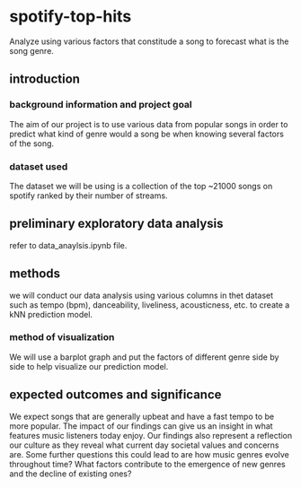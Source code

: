 # spotify-top-hits
Analyze using various factors that constitude a song to forecast what is the song genre.

## introduction
### background information and project goal
The aim of our project is to use various data from popular songs in order to predict 
what kind of genre would a song be when knowing several factors of the song.

### dataset used
The dataset we will be using is a collection of the top ~21000 songs on spotify ranked by
their number of streams.

## preliminary exploratory data analysis
refer to data_anaylsis.ipynb file.

## methods 
we will conduct our data analysis using various columns in thet dataset such as tempo (bpm), 
danceability, liveliness, acousticness, etc. to create a kNN prediction model.

### method of visualization
We will use a barplot graph and put the factors of different genre side by side to help 
visualize our prediction model.

## expected outcomes and significance
We expect songs that are generally upbeat and have a fast tempo to be more popular.
The impact of our findings can give us an insight in what features music listeners today
enjoy. Our findings also represent a reflection our culture as they reveal what current 
day societal values and concerns are.
Some further questions this could lead to are how music genres evolve throughout time? 
What factors contribute to the emergence of new genres and the decline of existing ones?
